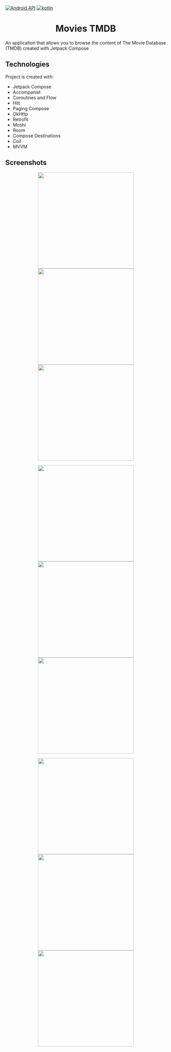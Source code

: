 [![Android API](https://img.shields.io/badge/api-23%2B-brightgreen.svg?style=for-the-badge)](https://android-arsenal.com/api?level=23)
[![kotlin](https://img.shields.io/github/languages/top/divid3d/TMDbComposeClient.svg?style=for-the-badge&color=blueviolet)](https://kotlinlang.org/)


<h1 align="center"> 
   <a>Movies TMDB</a>
</h1>

An application that allows you to browse the content of The Movie Database (TMDB) created with Jetpack Compose


## Technologies
Project is created with:
* Jetpack Compose
* Accompanist
* Coroutines and Flow
* Hilt
* Paging Compose
* OkHttp
* Retrofit
* Moshi
* Room
* Compose Destinations
* Coil
* MVVM


## Screenshots

<p align="center">
<img src="https://user-images.githubusercontent.com/15123423/158243612-b5954f15-d1a3-400b-8858-a74df45069c9.png" width="300">
<img src="https://user-images.githubusercontent.com/15123423/158243621-263135f3-68d3-4da0-9669-2b0962641c14.png" width="300">
<img src="https://user-images.githubusercontent.com/15123423/158243626-fb8907d2-6e08-447e-941e-85810a83f892.png" width="300">
</p>

<p align="center">
<img src="https://user-images.githubusercontent.com/15123423/158243637-4b8e0a46-157b-457f-8d98-86ddabff2a94.png" width="300">
<img src="https://user-images.githubusercontent.com/15123423/158243629-7649a218-3c18-44a9-af44-8d5bd336a222.png" width="300">
<img src="https://user-images.githubusercontent.com/15123423/158243634-5b19b904-765b-4c6d-9bd2-d74f78f03dd5.png" width="300">
</p>

<p align="center">
<img src="https://user-images.githubusercontent.com/15123423/158243639-4fd9fb65-6323-410f-b650-baecc2563444.png" width="300">
<img src="https://user-images.githubusercontent.com/15123423/158243642-c32427fb-983c-48be-a369-7ea9121bc48b.png" width="300">
<img src="https://user-images.githubusercontent.com/15123423/158243647-17dc856f-1190-4a08-9e9b-b4a7b7810921.png" width="300">
</p>
